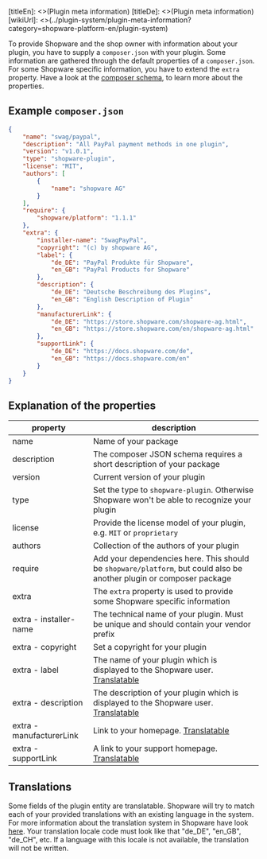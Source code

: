 [titleEn]: <>(Plugin meta information)
[titleDe]: <>(Plugin meta information)
[wikiUrl]: <>(../plugin-system/plugin-meta-information?category=shopware-platform-en/plugin-system)

To provide Shopware and the shop owner with information about your plugin, you have to supply a `composer.json` with your plugin.
Some information are gathered through the default properties of a `composer.json`.
For some Shopware specific information, you have to extend the `extra` property.
Have a look at the [composer schema](https://getcomposer.org/doc/04-schema.md), to learn more about the properties.

## Example `composer.json`
```json
{
    "name": "swag/paypal",
    "description": "All PayPal payment methods in one plugin",
    "version": "v1.0.1",
    "type": "shopware-plugin",
    "license": "MIT",
    "authors": [
        {
            "name": "shopware AG"
        }
    ],
    "require": {
        "shopware/platform": "1.1.1"
    },
    "extra": {
        "installer-name": "SwagPayPal",
        "copyright": "(c) by shopware AG",
        "label": {
            "de_DE": "PayPal Produkte für Shopware",
            "en_GB": "PayPal Products for Shopware"
        },
        "description": {
            "de_DE": "Deutsche Beschreibung des Plugins",
            "en_GB": "English Description of Plugin"
        },
        "manufacturerLink": {
            "de_DE": "https://store.shopware.com/shopware-ag.html",
            "en_GB": "https://store.shopware.com/en/shopware-ag.html"
        },
        "supportLink": {
            "de_DE": "https://docs.shopware.com/de",
            "en_GB": "https://docs.shopware.com/en"
        }
    }
}
```

## Explanation of the properties

| property | description |
|----------|-------------|
| name | Name of your package |
| description | The composer JSON schema requires a short description of your package |
| version | Current version of your plugin |
| type | Set the type to `shopware-plugin`. Otherwise Shopware won't be able to recognize your plugin |
| license | Provide the license model of your plugin, e.g. `MIT` or `proprietary` |
| authors | Collection of the authors of your plugin |
| require | Add your dependencies here. This should be `shopware/platform`, but could also be another plugin or composer package |
| extra | The `extra` property is used to provide some Shopware specific information |
| extra - installer-name | The technical name of your plugin. Must be unique and should contain your vendor prefix |
| extra - copyright | Set a copyright for your plugin |
| extra - label | The name of your plugin which is displayed to the Shopware user. [Translatable](#translations) |
| extra - description | The description of your plugin which is displayed to the Shopware user. [Translatable](#translations) |
| extra - manufacturerLink | Link to your homepage. [Translatable](#translations) |
| extra - supportLink | A link to your support homepage. [Translatable](#translations) |

## Translations
Some fields of the plugin entity are translatable.
Shopware will try to match each of your provided translations with an existing language in the system.
For more information about the translation system in Shopware have look [here](../20-data-abstraction-layer/9-translations.md).
Your translation locale code must look like that "de_DE", "en_GB", "de_CH", etc.
If a language with this locale is not available, the translation will not be written.
